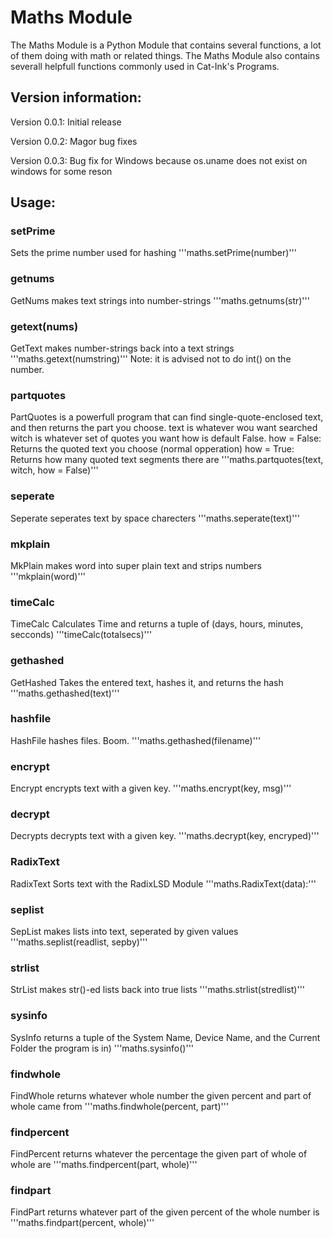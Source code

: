 # Maths Module

The Maths Module is a Python Module that contains several functions, a lot of them doing with math or related things.
The Maths Module also contains severall helpfull functions commonly used in Cat-Ink's Programs.

## Version information:
Version 0.0.1:
Initial release

Version 0.0.2:
Magor bug fixes

Version 0.0.3:
Bug fix for Windows because os.uname does not exist on windows for some reson

## Usage:
### setPrime
Sets the prime number used for hashing
'''maths.setPrime(number)'''

### getnums
GetNums makes text strings into  number-strings
'''maths.getnums(str)'''

### getext(nums)
GetText makes number-strings back into a text strings
'''maths.getext(numstring)'''
Note: it is advised not to do int() on the number.

### partquotes
PartQuotes is a powerfull program that can find single-quote-enclosed text, and then returns the part you choose.
text is whatever wou want searched
witch is whatever set of quotes you want
how is default False.
how = False: Returns the quoted text you choose (normal opperation)
how = True:  Returns how many quoted text segments there are
'''maths.partquotes(text, witch, how = False)'''

### seperate
Seperate seperates text by space charecters
'''maths.seperate(text)'''

### mkplain
MkPlain makes word into super plain text and strips numbers
'''mkplain(word)'''

### timeCalc
TimeCalc Calculates Time and returns a tuple of (days, hours, minutes, secconds)
'''timeCalc(totalsecs)'''

### gethashed
GetHashed Takes the entered text, hashes it, and returns the hash
'''maths.gethashed(text)'''

### hashfile
HashFile hashes files. Boom.
'''maths.gethashed(filename)'''

### encrypt
Encrypt encrypts text with a given key.
'''maths.encrypt(key, msg)'''

### decrypt
Decrypts decrypts text with a given key.
'''maths.decrypt(key, encryped)'''

### RadixText
RadixText Sorts text with the RadixLSD Module
'''maths.RadixText(data):'''

### seplist
SepList makes lists into text, seperated by given values
'''maths.seplist(readlist, sepby)'''

### strlist
StrList makes str()-ed lists back into true lists
'''maths.strlist(stredlist)'''

### sysinfo
SysInfo returns a tuple of the System Name, Device Name, and the Current Folder the program is in)
'''maths.sysinfo()'''

### findwhole
FindWhole returns whatever whole number the given percent and part of whole came from
'''maths.findwhole(percent, part)'''

### findpercent
FindPercent returns whatever the percentage the given part of whole of whole are
'''maths.findpercent(part, whole)'''

### findpart
FindPart returns whatever part of the given percent of the whole number is
'''maths.findpart(percent, whole)'''
